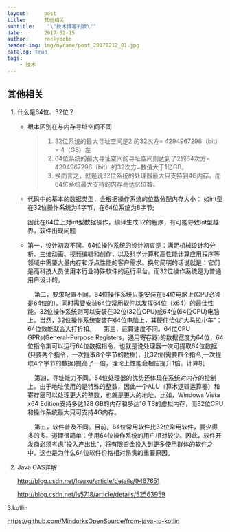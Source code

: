 ```yaml
---
layout:     post
title:      其他相关
subtitle:    "\"技术博客列表\""
date:       2017-02-15
author:     rockybobo
header-img: img/myname/post_20170212_01.jpg
catalog: true
tags:
    - 技术
---
```


## 其他相关

1. 什么是64位、32位？

   * 根本区别在与内存寻址空间不同

     > 1. 32位系统的最大寻址空间是2 的32次方= 4294967296（bit）= 4（GB）左
     > 2. 64位系统的最大寻址空间的寻址空间则达到了2的64次方= 4294967296（bit）的32次方=数值大于1亿GB。
     > 3. 换而言之，就是说32位系统的处理器最大只支持到4G内存，而64位系统最大支持的内存高达亿位数。

   * 代码中的基本的数据类型，会根据操作系统的位数分配内存大小：
     如int型在32位操作系统为4字节，在64位系统为8字节;

     因此在64位上对int型数据操作，编译生成32的程序，有可能导致int型越界，软件出现问题

   * 第一，设计初衷不同。64位操作系统的设计初衷是：满足机械设计和分析、三维动画、视频编辑和创作，以及科学计算和高性能计算应用程序等领域中需要大量内存和浮点性能的客户需求。换句简明的话说就是：它们是高科技人员使用本行业特殊软件的运行平台。而32位操作系统是为普通用户设计的。

         第二，要求配置不同。64位操作系统只能安装在64位电脑上(CPU必须是64位的)。同时需要安装64位常用软件以发挥64位（x64）的最佳性能。32位操作系统则可以安装在32位(32位CPU)或64位(64位CPU)电脑上。当然，32位操作系统安装在64位电脑上，其硬件恰似“大马拉小车”：64位效能就会大打折扣。
         第三，运算速度不同。64位CPU GPRs(General-Purpose Registers，通用寄存器)的数据宽度为64位，64位指令集可以运行64位数据指令，也就是说处理器一次可提取64位数据(只要两个指令，一次提取8个字节的数据)，比32位(需要四个指令,一次提取4个字节的数据)提高了一倍，理论上性能会相应提升1倍。计算机

         第四，寻址能力不同。64位处理器的优势还体现在系统对内存的控制上。由于地址使用的是特殊的整数，因此一个ALU（算术逻辑运算器）和寄存器可以处理更大的整数，也就是更大的地址。比如，Windows Vista x64 Edition支持多达128 GB的内存和多达16 TB的虚拟内存，而32位CPU和操作系统最大只可支持4G内存。

         第五，软件普及不同。目前，64位常用软件比32位常用软件，要少得多的多。道理很简单：使用64位操作系统的用户相对较少。因此，软件开发商必须考虑“投入产出比”，将有限资金投入到更多使用群体的软件之中。这也是为什么64位软件价格相对昂贵的重要原因。

2. Java  CAS详解

   http://blog.csdn.net/hsuxu/article/details/9467651

   http://blog.csdn.net/ls5718/article/details/52563959


 

  3.kotlin

   https://github.com/MindorksOpenSource/from-java-to-kotlin




